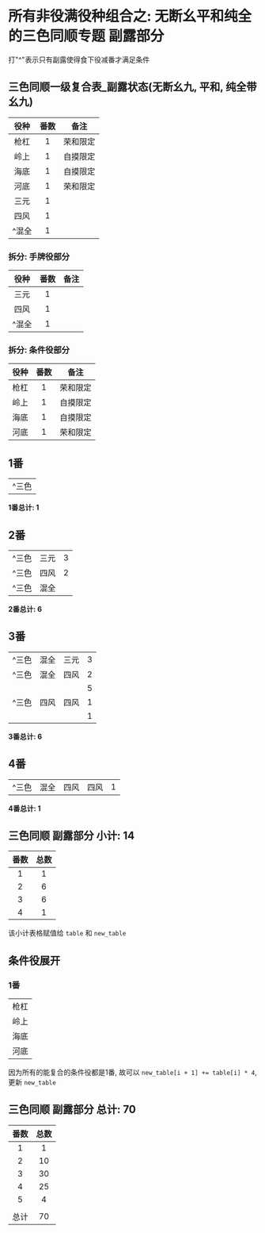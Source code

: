 # 所有非役满役种组合之: 无断幺平和纯全的三色同顺专题 副露部分

打"^"表示只有副露使得食下役减番才满足条件

## 三色同顺一级复合表_副露状态(无断幺九, 平和, 纯全带幺九)

| 役种  | 番数 |  备注  |
|:---:|:--:|:----:|
| 枪杠  | 1  | 荣和限定 |
| 岭上  | 1  | 自摸限定 |
| 海底  | 1  | 自摸限定 |
| 河底  | 1  | 荣和限定 |
| 三元  | 1  |
| 四风  | 1  |
| ^混全 | 1  |

### 拆分: 手牌役部分

| 役种  | 番数 | 备注 |
|:---:|:--:|:--:|
| 三元  | 1  |
| 四风  | 1  |
| ^混全 | 1  |

### 拆分: 条件役部分

| 役种 | 番数 |  备注  |
|:--:|:--:|:----:|
| 枪杠 | 1  | 荣和限定 |
| 岭上 | 1  | 自摸限定 |
| 海底 | 1  | 自摸限定 |
| 河底 | 1  | 荣和限定 |

## 1番

|     |
|:---:|
| ^三色 |

**1番总计: 1**

## 2番

|     |    |   |
|:---:|:--:|:-:|
| ^三色 | 三元 | 3 |
| ^三色 | 四风 | 2 |
| ^三色 | 混全 |

**2番总计: 6**

## 3番

|     |    |    |   |
|:---:|:--:|:--:|:-:|
| ^三色 | 混全 | 三元 | 3 |
| ^三色 | 混全 | 四风 | 2 |
|     |    |    | 5 |
| ^三色 | 四风 | 四风 | 1 |
|     |    |    | 1 |

**3番总计: 6**

## 4番

|     |    |    |    |   |
|:---:|:--:|:--:|:--:|:-:|
| ^三色 | 混全 | 四风 | 四风 | 1 |

**4番总计: 1**

## 三色同顺 副露部分 小计: 14

| 番数 | 总数 |
|:--:|:--:|
| 1  | 1  |
| 2  | 6  |
| 3  | 6  |
| 4  | 1  |

该小计表格赋值给 `table` 和 `new_table`

## 条件役展开

### 1番

|    |
|:--:|
| 枪杠 |
| 岭上 |
| 海底 |
| 河底 |

因为所有的能复合的条件役都是1番, 故可以 `new_table[i + 1] += table[i] * 4`, 更新 `new_table`

## 三色同顺 副露部分 总计: 70

| 番数 | 总数 |
|:--:|:--:|
| 1  | 1  |
| 2  | 10 |
| 3  | 30 |
| 4  | 25 |
| 5  | 4  |
|    |    |
| 总计 | 70 |
